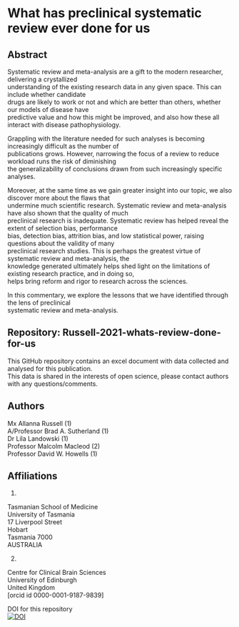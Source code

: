
What has preclinical systematic review ever done for us
=======

Abstract
-------

Systematic review and meta-analysis are a gift to the modern researcher, delivering a crystallized  
understanding of the existing research data in any given space. This can include whether candidate  
drugs are likely to work or not and which are better than others, whether our models of disease have  
predictive value and how this might be improved, and also how these all interact with disease pathophysiology. 

Grappling with the literature needed for such analyses is becoming increasingly difficult as the number of  
publications grows. However, narrowing the focus of a review to reduce workload runs the risk of diminishing  
the generalizability of conclusions drawn from such increasingly specific analyses.

Moreover, at the same time as we gain greater insight into our topic, we also discover more about the flaws that  
undermine much scientific research. Systematic review and meta-analysis have also shown that the quality of much  
preclinical research is inadequate. Systematic review has helped reveal the extent of selection bias, performance  
bias, detection bias, attrition bias, and low statistical power, raising questions about the validity of many  
preclinical research studies. This is perhaps the greatest virtue of systematic review and meta-analysis, the  
knowledge generated ultimately helps shed light on the limitations of existing research practice, and in doing so,  
helps bring reform and rigor to research across the sciences. 

In this commentary, we explore the lessons that we have identified through the lens of preclinical  
systematic review and meta-analysis.


Repository: Russell-2021-whats-review-done-for-us
-----
This GitHub repository contains an excel document with data collected and analysed for this publication.  
This data is shared in the interests of open science, please contact authors with any questions/comments.  

Authors
-----
Mx Allanna Russell (1)  
A/Professor Brad A. Sutherland (1)  
Dr Lila Landowski (1)  
Professor Malcolm Macleod (2)  
Professor David W. Howells (1)  

Affiliations
-----
1)
Tasmanian School of Medicine  
University of Tasmania  
17 Liverpool Street   
Hobart  
Tasmania 7000  
AUSTRALIA  

2)
Centre for Clinical Brain Sciences  
University of Edinburgh  
United Kingdom  
[orcid id 0000-0001-9187-9839]  

DOI for this repository  
[![DOI](https://zenodo.org/badge/379097532.svg)](https://zenodo.org/badge/latestdoi/379097532)
